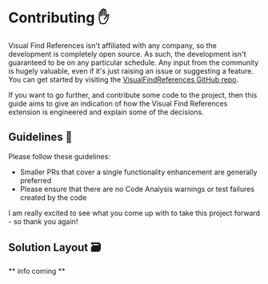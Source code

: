 # Contributing ✋

Visual Find References isn't affiliated with any company, so the development is completely open source. As such, the development isn't guaranteed to be on any particular schedule. Any input from the community is hugely valuable, even if it's just raising an issue or suggesting a feature. You can get started by visiting the [VisualFindReferences GitHub repo](https://github.com/mattwhitfield/VisualFindReferences).

If you want to go further, and contribute some code to the project, then this guide aims to give an indication of how the Visual Find References extension is engineered and explain some of the decisions.

## Guidelines 🚧

Please follow these guidelines:

* Smaller PRs that cover a single functionality enhancement are generally preferred
* Please ensure that there are no Code Analysis warnings or test failures created by the code

I am really excited to see what you come up with to take this project forward - so thank you again!

## Solution Layout 🗃

** info coming **
